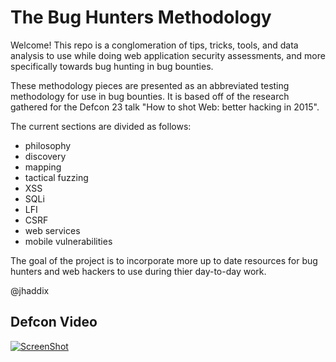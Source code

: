 # The Bug Hunters Methodology

Welcome! This repo is a conglomeration of tips, tricks, tools, and data analysis to use while doing web application security assessments, and more specifically towards bug hunting in bug bounties.

These methodology pieces are presented as an abbreviated testing methodology for use in bug bounties. It is based off of the research gathered for the Defcon 23 talk "How to shot Web: better hacking in 2015". 

The current sections are divided as follows:

* philosophy
* discovery
* mapping
* tactical fuzzing
* XSS
* SQLi
* LFI
* CSRF
* web services
* mobile vulnerabilities

The goal of the project is to incorporate more up to date resources for bug hunters and web hackers to use during thier day-to-day work. 

@jhaddix

## Defcon Video

[![ScreenShot](https://dl.dropboxusercontent.com/u/37776965/2015-10-08_14-57-26.png)](https://drive.google.com/file/d/0B15XPa08CyxhQ1J2T2tOUUJuSFk/view?usp=sharing)
